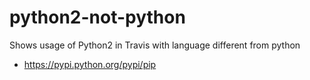 # python2-not-python
Shows usage of Python2 in Travis with language different from python

* https://pypi.python.org/pypi/pip
